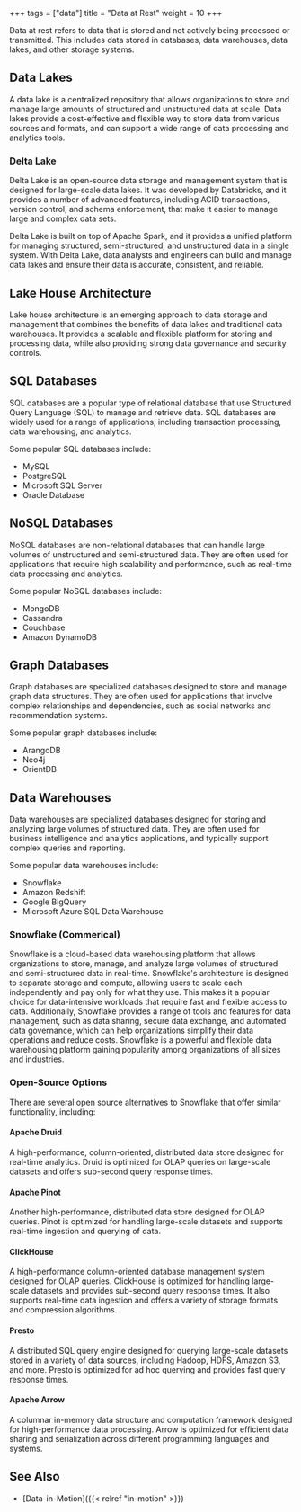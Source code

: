 +++
tags = ["data"]
title = "Data at Rest"
weight = 10
+++

Data at rest refers to data that is stored and not actively being processed or transmitted. This includes data stored in databases, data warehouses, data lakes, and other storage systems.

## Data Lakes

A data lake is a centralized repository that allows organizations to store and manage large amounts of structured and unstructured data at scale. Data lakes provide a cost-effective and flexible way to store data from various sources and formats, and can support a wide range of data processing and analytics tools.

### Delta Lake

Delta Lake is an open-source data storage and management system that is designed for large-scale data lakes. It was developed by Databricks, and it provides a number of advanced features, including ACID transactions, version control, and schema enforcement, that make it easier to manage large and complex data sets. 

Delta Lake is built on top of Apache Spark, and it provides a unified platform for managing structured, semi-structured, and unstructured data in a single system. With Delta Lake, data analysts and engineers can  build and manage data lakes and ensure their data is accurate, consistent, and reliable.

## Lake House Architecture

Lake house architecture is an emerging approach to data storage and management that combines the benefits of data lakes and traditional data warehouses. It provides a scalable and flexible platform for storing and processing data, while also providing strong data governance and security controls.

## SQL Databases

SQL databases are a popular type of relational database that use Structured Query Language (SQL) to manage and retrieve data. SQL databases are widely used for a range of applications, including transaction processing, data warehousing, and analytics.

Some popular SQL databases include:

- MySQL
- PostgreSQL
- Microsoft SQL Server
- Oracle Database

## NoSQL Databases

NoSQL databases are non-relational databases that can handle large volumes of unstructured and semi-structured data. They are often used for applications that require high scalability and performance, such as real-time data processing and analytics.

Some popular NoSQL databases include:

- MongoDB
- Cassandra
- Couchbase
- Amazon DynamoDB

## Graph Databases

Graph databases are specialized databases designed to store and manage graph data structures. They are often used for applications that involve complex relationships and dependencies, such as social networks and recommendation systems.

Some popular graph databases include:

- ArangoDB
- Neo4j
- OrientDB

## Data Warehouses

Data warehouses are specialized databases designed for storing and analyzing large volumes of structured data. They are often used for business intelligence and analytics applications, and typically support complex queries and reporting.

Some popular data warehouses include:

- Snowflake
- Amazon Redshift
- Google BigQuery
- Microsoft Azure SQL Data Warehouse

### Snowflake (Commerical)

Snowflake is a cloud-based data warehousing platform that allows organizations to store, manage, and analyze large volumes of structured and semi-structured data in real-time. Snowflake's architecture is designed to separate storage and compute, allowing users to scale each independently and pay only for what they use. This makes it a popular choice for data-intensive workloads that require fast and flexible access to data. Additionally, Snowflake provides a range of tools and features for data management, such as data sharing, secure data exchange, and automated data governance, which can help organizations simplify their data operations and reduce costs. Snowflake is a powerful and flexible data warehousing platform gaining popularity among organizations of all sizes and industries.

### Open-Source Options

There are several open source alternatives to Snowflake that offer similar functionality, including:

#### Apache Druid

A high-performance, column-oriented, distributed data store designed for real-time analytics. Druid is optimized for OLAP queries on large-scale datasets and offers sub-second query response times.

#### Apache Pinot

Another high-performance, distributed data store designed for OLAP queries. Pinot is optimized for handling large-scale datasets and supports real-time ingestion and querying of data.

#### ClickHouse

A high-performance column-oriented database management system designed for OLAP queries. ClickHouse is optimized for handling large-scale datasets and provides sub-second query response times. It also supports real-time data ingestion and offers a variety of storage formats and compression algorithms.

#### Presto

A distributed SQL query engine designed for querying large-scale datasets stored in a variety of data sources, including Hadoop, HDFS, Amazon S3, and more. Presto is optimized for ad hoc querying and provides fast query response times.

#### Apache Arrow

A columnar in-memory data structure and computation framework designed for high-performance data processing. Arrow is optimized for efficient data sharing and serialization across different programming languages and systems.

## See Also

- [Data-in-Motion]({{< relref "in-motion" >}})

